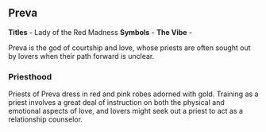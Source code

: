 ## Preva
**Titles** - Lady of the Red Madness
**Symbols** -
**The Vibe** -

Preva is the god of courtship and love, whose priests are often sought out by lovers when their path forward is unclear.

### Priesthood
Priests of Preva dress in red and pink robes adorned with gold. Training as a priest involves a great deal of instruction on both the physical and emotional aspects of love, and lovers might seek out a priest to act as a relationship counselor.
